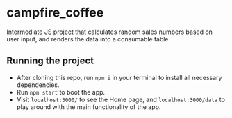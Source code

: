 # campfire_coffee

Intermediate JS project that calculates random sales numbers based on user input, and renders the data into a consumable table.

## Running the project

- After cloning this repo, run `npm i` in your terminal to install all necessary dependencies.
- Run `npm start` to boot the app.
- Visit `localhost:3000/` to see the Home page, and `localhost:3000/data` to play around with the main functionality of the app.
